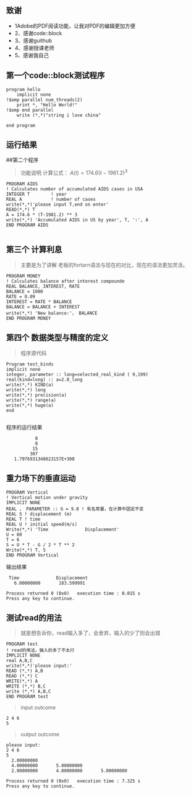 ## 致谢
- 1Adobe的PDF阅读功能，让我对PDF的编辑更加方便
- 2、感谢code::block
- 3、感谢guithub
- 4、感谢授课老师
- 5、感谢我自己
## 第一个code::block测试程序

```
program hello
    implicit none
!$omp parallel num_threads(2)
    print *, "Hello World!"
!$omp end parallel
    write (*,*)"string i love china"

end program
```
## 运行结果


##第二个程序
> 功能说明
> 计算公式：
$A(t)=174.6(t-1981.2)^3$

```
PROGRAM AIDS
! Calculates number of accumulated AIDS cases in USA
INTEGER T        ! year
REAL A           ! number of cases
write(*,*)'please input T,end on enter'
READ(*,*) T
A = 174.6 * (T-1981.2) ** 3
write(*,*) 'Accumulated AIDS in US by year', T, ':', A
END PROGRAM AIDS


```
## 第三个 计算利息
> 主要是为了讲解 老板的fortarn语法与现在的对比，现在的语法更加灵活。
```
PROGRAM MONEY
! Calculates balance after interest compounde
REAL BALANCE, INTEREST, RATE
BALANCE = 1000
RATE = 0.09
INTEREST = RATE * BALANCE
BALANCE = BALANCE + INTEREST
write(*,*) 'New balance:'， BALANCE
END PROGRAM MONEY
```
## 第四个 数据类型与精度的定义
> 程序源代码
```
Program test_kinds
implicit none
integer, parameter :: long=selected_real_kind ( 9,199)
real(kind=long) :: a=2.8_long
write(*,*) KIND(a)
write(*,*) long
write(*,*) precision(a)
write(*,*) range(a)
write(*,*) huge(a)
end


```
程序的运行结果
```
           8
           8
          15
         307
   1.7976931348623157E+308
```
## 重力场下的垂直运动

```
PROGRAM Vertical
! Vertical motion under gravity
IMPLICIT NONE
REAL ， PARAMETER :: G = 9.8 ! 有名常量，在计算中固定不变
REAL S ! displacement (m)
REAL T ! time
REAL U ! initial speed(m/s)
Write(*,*) 'Time              Displacement'
U = 60
T = 6
S = U * T - G / 2 * T ** 2
Write(*,*) T, S
END PROGRAM Vertical
```
输出结果
```
 Time              Displacement
   6.00000000       183.599991

Process returned 0 (0x0)   execution time : 0.015 s
Press any key to continue.

```

## 测试read的用法
> 就是想告诉你，read输入多了，会舍弃，输入的少了则会出错
```
PROGRAM test
! read的用法，输入的多了不太行
IMPLICIT NONE
real A,B,C
write(*,*)'please input:'
READ (*,*) A,B
READ (*,*) C
WRITE(*,*) A
WRITE (*,*) B,C
write (*,*) A,B,C
END PROGRAM test
```
> input outcome
> 
 ```
2 4 6
5
```

> output outcome
> 
 ```
 please input:
2 4 6
5
   2.00000000
   4.00000000       5.00000000
   2.00000000       4.00000000       5.00000000

Process returned 0 (0x0)   execution time : 7.325 s
Press any key to continue.

```
